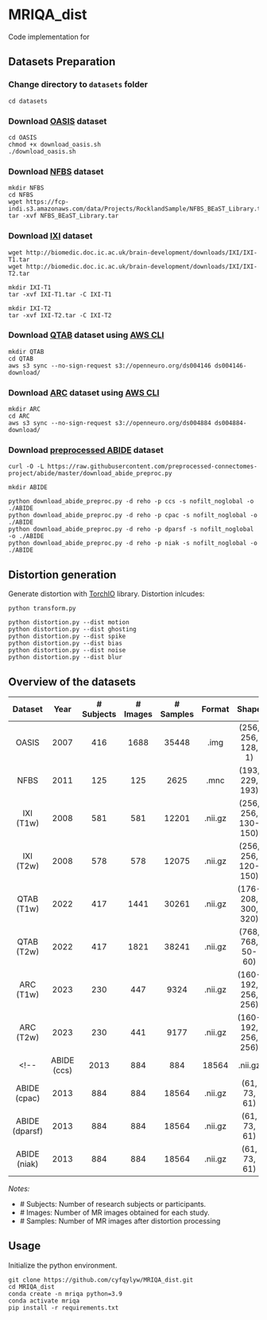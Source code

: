 # MRIQA_dist

Code implementation for

>  



## Datasets Preparation

### Change directory to `datasets` folder

```
cd datasets
```


### Download [OASIS](https://sites.wustl.edu/oasisbrains/home/oasis-1/) dataset

```
cd OASIS
chmod +x download_oasis.sh
./download_oasis.sh
```


### Download [NFBS](http://preprocessed-connectomes-project.org/NFB_skullstripped/index.html) dataset

```
mkdir NFBS
cd NFBS
wget https://fcp-indi.s3.amazonaws.com/data/Projects/RocklandSample/NFBS_BEaST_Library.tar
tar -xvf NFBS_BEaST_Library.tar
```


### Download [IXI](https://brain-development.org/ixi-dataset/) dataset

```
wget http://biomedic.doc.ic.ac.uk/brain-development/downloads/IXI/IXI-T1.tar
wget http://biomedic.doc.ic.ac.uk/brain-development/downloads/IXI/IXI-T2.tar

mkdir IXI-T1
tar -xvf IXI-T1.tar -C IXI-T1

mkdir IXI-T2
tar -xvf IXI-T2.tar -C IXI-T2
```


### Download [QTAB](https://openneuro.org/datasets/ds004146/versions/1.0.4) dataset using [AWS CLI](https://aws.amazon.com/cli/)

```
mkdir QTAB
cd QTAB
aws s3 sync --no-sign-request s3://openneuro.org/ds004146 ds004146-download/
```


### Download [ARC](https://openneuro.org/datasets/ds004884/versions/1.0.1) dataset using [AWS CLI](https://aws.amazon.com/cli/)

```
mkdir ARC
cd ARC
aws s3 sync --no-sign-request s3://openneuro.org/ds004884 ds004884-download/
```


### Download [preprocessed ABIDE](http://preprocessed-connectomes-project.org/abide/) dataset

```
curl -O -L https://raw.githubusercontent.com/preprocessed-connectomes-project/abide/master/download_abide_preproc.py

mkdir ABIDE

python download_abide_preproc.py -d reho -p ccs -s nofilt_noglobal -o ./ABIDE
python download_abide_preproc.py -d reho -p cpac -s nofilt_noglobal -o ./ABIDE
python download_abide_preproc.py -d reho -p dparsf -s nofilt_noglobal -o ./ABIDE
python download_abide_preproc.py -d reho -p niak -s nofilt_noglobal -o ./ABIDE
```


## Distortion generation

Generate distortion with [TorchIO](https://torchio.readthedocs.io) library. Distortion inlcudes: 

```
python transform.py

python distortion.py --dist motion
python distortion.py --dist ghosting
python distortion.py --dist spike
python distortion.py --dist bias
python distortion.py --dist noise
python distortion.py --dist blur
```



## Overview of the datasets

| Dataset | Year | # Subjects | # Images | # Samples | Format | Shape |
| :---: | :---: | :---: | :---: | :---: | :---: | :---: |
| OASIS | 2007 | 416 | 1688 | 35448 | .img | (256, 256, 128, 1) |
| NFBS | 2011 | 125 | 125 | 2625 | .mnc |  (193, 229, 193)  |
| IXI (T1w) | 2008 | 581 | 581 | 12201 | .nii.gz | (256, 256, 130-150) |
| IXI (T2w) | 2008 | 578 | 578 | 12075 | .nii.gz | (256, 256, 120-150) |
| QTAB (T1w) | 2022 | 417 | 1441 | 30261 | .nii.gz | (176-208, 300, 320) |
| QTAB (T2w) | 2022 | 417 | 1821 | 38241 | .nii.gz | (768, 768, 50-60) |
| ARC (T1w) | 2023 | 230 | 447 | 9324 | .nii.gz | (160-192, 256, 256) |
| ARC (T2w) | 2023 | 230 | 441 | 9177 | .nii.gz | (160-192, 256, 256) |
<!-- | ABIDE (ccs) | 2013 | 884 | 884 | 18564 | .nii.gz | (61, 73, 61) |
| ABIDE (cpac) | 2013 | 884 | 884 | 18564 | .nii.gz | (61, 73, 61) |
| ABIDE (dparsf) | 2013 | 884 | 884 | 18564 | .nii.gz | (61, 73, 61) |
| ABIDE (niak) | 2013 | 884 | 884 | 18564 | .nii.gz | (61, 73, 61) | -->


*Notes:*
- \# Subjects: Number of research subjects or participants.
- \# Images: Number of MR images obtained for each study.
- \# Samples: Number of MR images after distortion processing


## Usage

Initialize the python environment.

```
git clone https://github.com/cyfqylyw/MRIQA_dist.git
cd MRIQA_dist
conda create -n mriqa python=3.9
conda activate mriqa
pip install -r requirements.txt
```



<!-- ## Citation

TBD -->




